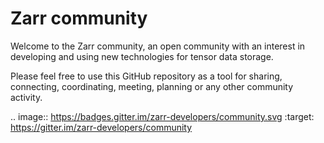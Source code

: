 # Zarr community

Welcome to the Zarr community, an open community with an interest in developing and using new technologies for tensor data storage.

Please feel free to use this GitHub repository as a tool for sharing, connecting, coordinating, meeting, planning or any other community activity. 

.. image:: https://badges.gitter.im/zarr-developers/community.svg
    :target: https://gitter.im/zarr-developers/community
